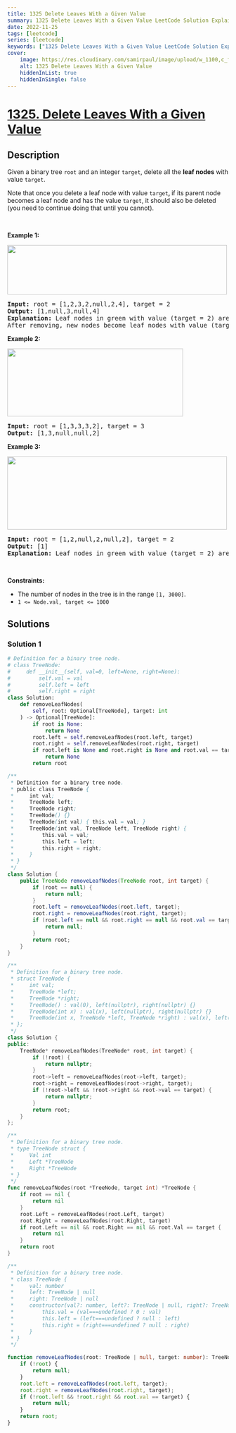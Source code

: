 ```yaml
---
title: 1325 Delete Leaves With a Given Value
summary: 1325 Delete Leaves With a Given Value LeetCode Solution Explained
date: 2022-11-25
tags: [leetcode]
series: [leetcode]
keywords: ["1325 Delete Leaves With a Given Value LeetCode Solution Explained in all languages", "1325 Delete Leaves With a Given Value", "LeetCode", "leetcode solution in Python3 C++ Java Go PHP Ruby Swift TypeScript Rust C# JavaScript C", "GeeksforGeeks", "InterviewBit", "Coding Ninjas", "HackerRank", "HackerEarth", "CodeChef", "TopCoder", "AlgoExpert", "freeCodeCamp", "Codeforces", "GitHub", "AtCoder", "Samir Paul"]
cover:
    image: https://res.cloudinary.com/samirpaul/image/upload/w_1100,c_fit,co_rgb:FFFFFF,l_text:Arial_75_bold:1325 Delete Leaves With a Given Value - Solution Explained/problem-solving.webp
    alt: 1325 Delete Leaves With a Given Value
    hiddenInList: true
    hiddenInSingle: false
---
```



# [1325. Delete Leaves With a Given Value](https://leetcode.com/problems/delete-leaves-with-a-given-value)


## Description

<p>Given a binary tree <code>root</code> and an integer <code>target</code>, delete all the <strong>leaf nodes</strong> with value <code>target</code>.</p>

<p>Note that once you delete a leaf node with value <code>target</code><strong>, </strong>if its parent node becomes a leaf node and has the value <code>target</code>, it should also be deleted (you need to continue doing that until you cannot).</p>

<p>&nbsp;</p>
<p><strong class="example">Example 1:</strong></p>

<p><strong><img alt="" src="https://spcdn.pages.dev/leetcode/problems/1325.Delete%20Leaves%20With%20a%20Given%20Value/images/sample_1_1684.png" style="width: 500px; height: 112px;" /></strong></p>

<pre>
<strong>Input:</strong> root = [1,2,3,2,null,2,4], target = 2
<strong>Output:</strong> [1,null,3,null,4]
<strong>Explanation:</strong> Leaf nodes in green with value (target = 2) are removed (Picture in left). 
After removing, new nodes become leaf nodes with value (target = 2) (Picture in center).
</pre>

<p><strong class="example">Example 2:</strong></p>

<p><strong><img alt="" src="https://spcdn.pages.dev/leetcode/problems/1325.Delete%20Leaves%20With%20a%20Given%20Value/images/sample_2_1684.png" style="width: 400px; height: 154px;" /></strong></p>

<pre>
<strong>Input:</strong> root = [1,3,3,3,2], target = 3
<strong>Output:</strong> [1,3,null,null,2]
</pre>

<p><strong class="example">Example 3:</strong></p>

<p><strong><img alt="" src="https://spcdn.pages.dev/leetcode/problems/1325.Delete%20Leaves%20With%20a%20Given%20Value/images/sample_3_1684.png" style="width: 500px; height: 166px;" /></strong></p>

<pre>
<strong>Input:</strong> root = [1,2,null,2,null,2], target = 2
<strong>Output:</strong> [1]
<strong>Explanation:</strong> Leaf nodes in green with value (target = 2) are removed at each step.
</pre>

<p>&nbsp;</p>
<p><strong>Constraints:</strong></p>

<ul>
	<li>The number of nodes in the tree is in the range <code>[1, 3000]</code>.</li>
	<li><code>1 &lt;= Node.val, target &lt;= 1000</code></li>
</ul>

## Solutions

### Solution 1

<!-- tabs:start -->

```python
# Definition for a binary tree node.
# class TreeNode:
#     def __init__(self, val=0, left=None, right=None):
#         self.val = val
#         self.left = left
#         self.right = right
class Solution:
    def removeLeafNodes(
        self, root: Optional[TreeNode], target: int
    ) -> Optional[TreeNode]:
        if root is None:
            return None
        root.left = self.removeLeafNodes(root.left, target)
        root.right = self.removeLeafNodes(root.right, target)
        if root.left is None and root.right is None and root.val == target:
            return None
        return root
```

```java
/**
 * Definition for a binary tree node.
 * public class TreeNode {
 *     int val;
 *     TreeNode left;
 *     TreeNode right;
 *     TreeNode() {}
 *     TreeNode(int val) { this.val = val; }
 *     TreeNode(int val, TreeNode left, TreeNode right) {
 *         this.val = val;
 *         this.left = left;
 *         this.right = right;
 *     }
 * }
 */
class Solution {
    public TreeNode removeLeafNodes(TreeNode root, int target) {
        if (root == null) {
            return null;
        }
        root.left = removeLeafNodes(root.left, target);
        root.right = removeLeafNodes(root.right, target);
        if (root.left == null && root.right == null && root.val == target) {
            return null;
        }
        return root;
    }
}
```

```cpp
/**
 * Definition for a binary tree node.
 * struct TreeNode {
 *     int val;
 *     TreeNode *left;
 *     TreeNode *right;
 *     TreeNode() : val(0), left(nullptr), right(nullptr) {}
 *     TreeNode(int x) : val(x), left(nullptr), right(nullptr) {}
 *     TreeNode(int x, TreeNode *left, TreeNode *right) : val(x), left(left), right(right) {}
 * };
 */
class Solution {
public:
    TreeNode* removeLeafNodes(TreeNode* root, int target) {
        if (!root) {
            return nullptr;
        }
        root->left = removeLeafNodes(root->left, target);
        root->right = removeLeafNodes(root->right, target);
        if (!root->left && !root->right && root->val == target) {
            return nullptr;
        }
        return root;
    }
};
```

```go
/**
 * Definition for a binary tree node.
 * type TreeNode struct {
 *     Val int
 *     Left *TreeNode
 *     Right *TreeNode
 * }
 */
func removeLeafNodes(root *TreeNode, target int) *TreeNode {
	if root == nil {
		return nil
	}
	root.Left = removeLeafNodes(root.Left, target)
	root.Right = removeLeafNodes(root.Right, target)
	if root.Left == nil && root.Right == nil && root.Val == target {
		return nil
	}
	return root
}
```

```ts
/**
 * Definition for a binary tree node.
 * class TreeNode {
 *     val: number
 *     left: TreeNode | null
 *     right: TreeNode | null
 *     constructor(val?: number, left?: TreeNode | null, right?: TreeNode | null) {
 *         this.val = (val===undefined ? 0 : val)
 *         this.left = (left===undefined ? null : left)
 *         this.right = (right===undefined ? null : right)
 *     }
 * }
 */

function removeLeafNodes(root: TreeNode | null, target: number): TreeNode | null {
    if (!root) {
        return null;
    }
    root.left = removeLeafNodes(root.left, target);
    root.right = removeLeafNodes(root.right, target);
    if (!root.left && !root.right && root.val == target) {
        return null;
    }
    return root;
}
```

<!-- tabs:end -->

<!-- end -->
